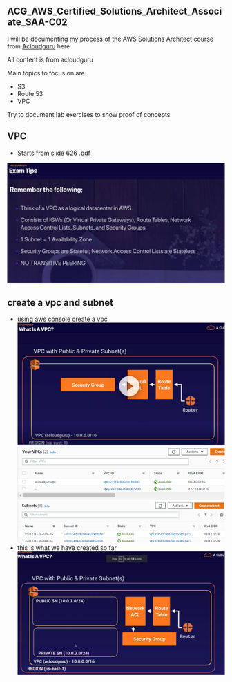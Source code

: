 ## ACG_AWS_Certified_Solutions_Architect_Associate_SAA-C02

I will be documenting my process of the AWS Solutions Architect course from [Acloudguru](https://learn.acloud.guru/course/aws-certified-solutions-architect-associate/overview) here

All content is from acloudguru

Main topics to focus on are
- S3
- Route 53
- VPC

Try to document lab exercises to show proof of concepts

## VPC
- Starts from slide 626 [.pdf](/1621966269571-AWS%20Certified%20Solutions%20Architect%20Associate%20SAA-C02%20NEW%20PDF_compressed.pdf)

![](/VPC_lab/images/vpc_1.png)

## create a vpc and subnet
- using aws console create a vpc
![](/VPC_lab/images/vpc_2.png)
![](/VPC_lab/images/vpc_3.png)
![](/VPC_lab/images/vpc_4.png)
- this is what we have created so far
![](/VPC_lab/images/vpc_5.png)
